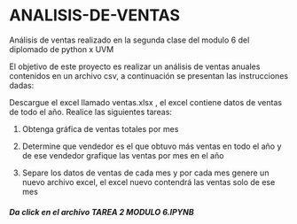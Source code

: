 # ANALISIS-DE-VENTAS
Análisis de ventas realizado en la segunda clase del modulo 6 del diplomado de python x UVM


El objetivo de este proyecto es realizar un análisis de ventas anuales contenidos en un archivo csv, a continuación se presentan las instrucciones dadas: 

Descargue el excel llamado ventas.xlsx , el excel 
contiene datos de ventas de todo el año.
Realice las siguientes tareas:

1. Obtenga gráfica de ventas totales por mes

2. Determine que vendedor es el que obtuvo más ventas 
en todo el año y de ese vendedor grafique las ventas 
por mes en el año

3. Separe los datos de ventas de cada mes y por cada 
mes genere un nuevo archivo excel, el excel nuevo 
contendrá las ventas solo de ese mes

##### Da click en el archivo **TAREA 2 MODULO 6.IPYNB**
